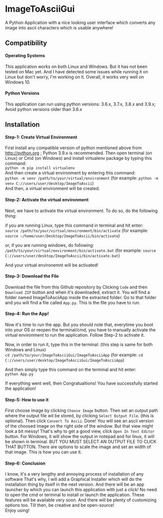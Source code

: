 # ImageToAsciiGui
A Python Application with a nice looking user interface which converts any image into ascii characters which is usable anywhere!


## Compatibility
#### Operating Systems
This application works on both Linux and Windows. But it has not been tested on Mac yet. And I have detected some issues while running it on Linux but don't worry, I'm working on it. Overall, it works very well on Windows 10.
#### Python Versions
This application can run using python versions: 3.6.x, 3.7.x, 3.8.x and 3.9.x;
Avoid python versions older than 3.6.x

## Installation

#### Step-1: Create Virtual Environment
First install any compatible version of python mentioned above from http://python.org ; Python 3.9.x is recommended. Then open terminal (on Linux) or Cmd (on Windows) and install virtualenv package by typing this command:\
`python -m pip install virtualenv`\
And then create a virtual environment by entering this command:\
`python -m venv /path/to/your/virtual/environment` (for example: `python -m venv C://users/user/desktop/ImageToAscii`)\
And then, a virtual environment will be created.

#### Step-2: Activate the virtual environment
Next, we have to activate the virtual environment. To do so, do the following thing:

if you are running Linux, type this command in terminal and hit enter:\
`source /path/to/your/virtual/environment/bin/activate` (for example: `source ~/home/user/Desktop/ImageToAscii/bin/activate`)

or, if you are running windows, do following:\
`/path/to/your/virtual/environment/bin/activate.bat` (for example: `source C://users/user/desktop/ImageToAscii/bin/activate.bat`)

And your virtual environemnt will be activated!

#### Step-3: Download the File
Download the file from this Github repository by Clicking `Code` and then `Download ZIP` button and when it's downloaded, extract it. You will find a folder named ImageToAsciiApp inside the extracted folder. Go to that folder and you will find a file called `App.py`. This is the file you have to run.

#### Step-4: Run the App!
Now it's time to run the app. But you should note that, everytime you boot into your OS or reopen the terminal/cmd, you have to manually activate the virtual environment to run the application. Follow Step-2 to activate it.

Now, in order to run it, type this in the terminal: (this step is same for both Windows and Linux)\
`cd /path/to/your/ImageToAsciiGui/ImageToAsciiApp` (for example: `cd C://users/user/desktop/ImageToAsciiGui/ImageToAsciiApp`)

And then simply type this command on the terminal and hit enter:\
`python App.py`

If everything went well, then Congratualtions! You have successfully started the application!

#### Step-5: How to use it
First choose image by clicking `Choose Image` button. Then set an output path where the output file wil be stored, by clicking `Select Output File`. (this is optional). Then click `Convert To Ascii`. Done! You will see an ascii version of the choosed image on the right side of the window. But that view might look a bit messy! That's why to get a good view, click `Open In Text Editor` button. For Windows, it will show the output in notepad and for linux, it will be shown in terminal. BUT YOU MUST SELECT AN OUTPUT FILE TO CLICK THAT BUTTON. There are options to scale the image and set an width of that image. This is how you can use it.

#### Step-6: Conclusion
I know, it's a very lengthy and annoying process of installation of any software That's why, I will add a Graphical Installer which will do the installation thing by itself in the next version. And there will be an app launcher by which you can launch this application with just a click! No need to open the cmd or terminal to install or launch the application. These features will be available very soon. And there will be plenty of customizing options too. Till then, be creative and be open-source!\
Enjoy using!
